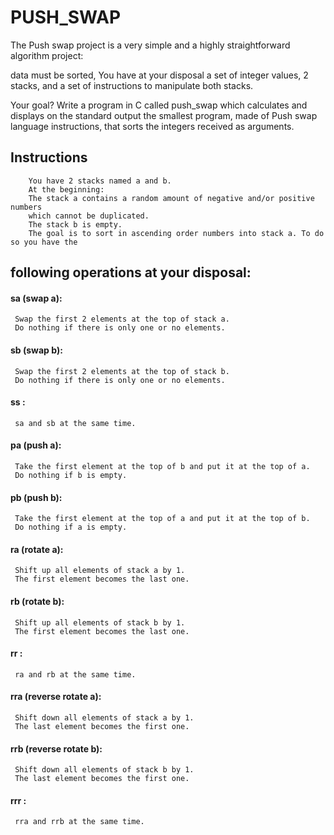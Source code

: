
# PUSH_SWAP

The Push swap project is a very simple and a highly straightforward algorithm project:

data must be sorted, You have at your disposal a set of integer values, 2 stacks, and a set of instructions
to manipulate both stacks.

Your goal? Write a program in C called push_swap which calculates and displays
on the standard output the smallest program, made of Push swap language instructions,
that sorts the integers received as arguments.


## Instructions
        You have 2 stacks named a and b.
        At the beginning:
        The stack a contains a random amount of negative and/or positive numbers
        which cannot be duplicated.
        The stack b is empty.
        The goal is to sort in ascending order numbers into stack a. To do so you have the
## following operations at your disposal:
#### sa (swap a):
     Swap the first 2 elements at the top of stack a.
     Do nothing if there is only one or no elements.
#### sb (swap b):
     Swap the first 2 elements at the top of stack b.
     Do nothing if there is only one or no elements.
#### ss :
     sa and sb at the same time.
#### pa (push a):
     Take the first element at the top of b and put it at the top of a.
     Do nothing if b is empty.
#### pb (push b):
     Take the first element at the top of a and put it at the top of b.
     Do nothing if a is empty.
#### ra (rotate a):
     Shift up all elements of stack a by 1.
     The first element becomes the last one.
#### rb (rotate b):
     Shift up all elements of stack b by 1.
     The first element becomes the last one.
#### rr :
     ra and rb at the same time.
#### rra (reverse rotate a):
     Shift down all elements of stack a by 1.
     The last element becomes the first one.
#### rrb (reverse rotate b):
     Shift down all elements of stack b by 1.
     The last element becomes the first one.
#### rrr :
     rra and rrb at the same time.